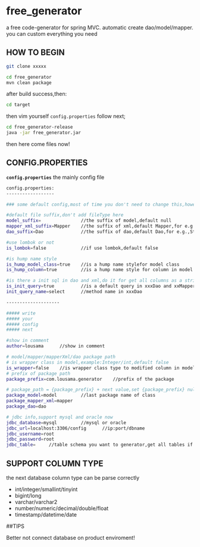 # free_generator

a free code-generator for spring MVC.
automatic create dao/model/mapper.
you can custom everything you need

## HOW TO BEGIN
``` bash
git clone xxxxx
```
``` bash
cd free_generator
mvn clean package
```
after build success,then:

``` bash
cd target
```
then vim yourself `config.properties` follow next;

``` bash
cd free_generator-release
java -jar free_generator.jar
```
then here come files now!

## CONFIG.PROPERTIES

**`config.properties`** the mainly config file

``` bash
config.properties:
------------------

### some default config,most of time you don't need to change this,however,except you really need.

#default file suffix,don't add fileType here
model_suffix=               //the suffix of model,default null
mapper_xml_suffix=Mapper    //the suffix of xml,default Mapper,for e.g.,StudentMapper
dao_suffix=Dao              //the suffix of dao,default Dao,for e.g.,StudentDao, someone maybe still need Mapper

#use lombok or not
is_lombok=false             //if use lombok,default false

#is hump name style
is_hump_model_class=true    //is a hump name stylefor model class
is_hump_column=true         //is a hump name style for column in model

#is there a init sql in dao and xml,do it for get all columns as a string show.
is_init_query=true          //is a default query in xxxDao and xxMapper
init_query_name=select      //method name in xxxDao

--------------------

##### write
##### your
##### config
##### next

#show in comment
author=lousama      //show in comment

# model/mapper/mapperXml/dao package path
# is wrapper class in model,example:Integer/int,default false
is_wrapper=false    //is wrapper class type to modified column in model,e.g.,Integer/Long,or int/long
# prefix of package path
package_prefix=com.lousama.generator    //prefix of the package

# package_path = {package_prefix} + next value,set {package_prefix} null if you wanna define next
package_model=model         //last package name of class
package_mapper_xml=mapper
package_dao=dao

# jdbc info,support mysql and oracle now
jdbc_database=mysql         //mysql or oracle
jdbc_url=localhost:3306/config      //ip:port/dbname
jdbc_username=root
jdbc_password=root
jdbc_table=     //table schema you want to generator,get all tables if be null

```

## SUPPORT COLUMN TYPE

the next database column type can be parse correctly
- int/integer/smallint/tinyint
- bigint/long
- varchar/varchar2
- number/numeric/decimal/double/float
- timestamp/datetime/date

##TIPS

 Better not connect database on product enviroment!






